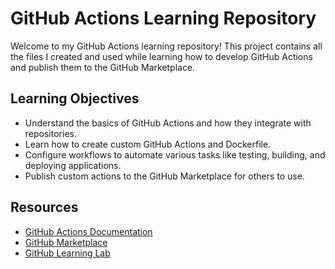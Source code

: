 # GitHub Actions Learning Repository

Welcome to my GitHub Actions learning repository! This project contains all the files I created and used while learning how to develop GitHub Actions and publish them to the GitHub Marketplace.

## Learning Objectives

- Understand the basics of GitHub Actions and how they integrate with repositories.
- Learn how to create custom GitHub Actions and Dockerfile.
- Configure workflows to automate various tasks like testing, building, and deploying applications.
- Publish custom actions to the GitHub Marketplace for others to use.

## Resources

- [GitHub Actions Documentation](https://docs.github.com/en/actions)
- [GitHub Marketplace](https://github.com/marketplace)
- [GitHub Learning Lab](https://lab.github.com/)
